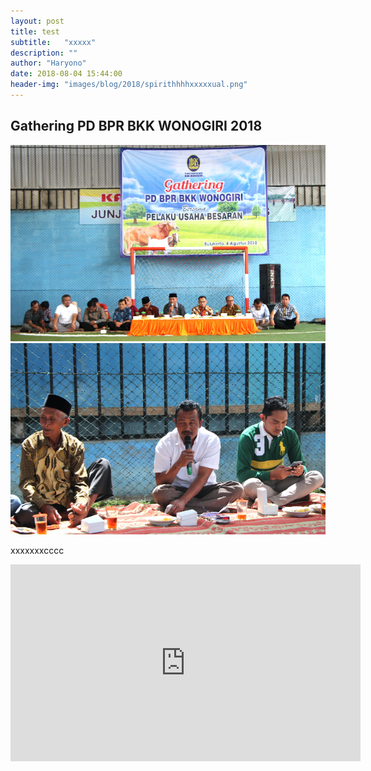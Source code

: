 ```yaml
---
layout: post
title: test
subtitle:   "xxxxx"
description: ""
author: "Haryono"
date: 2018-08-04 15:44:00
header-img: "images/blog/2018/spirithhhhxxxxxual.png"
---
```



## Gathering PD BPR BKK WONOGIRI 2018


<img src="/images/blog/2018/1.png" class="img-responsive img-centered" alt="">


<img src="/images/blog/2018/2.png" class="img-responsive img-centered" alt="">


xxxxxxxcccc 


<iframe width="560" height="315" src="https://www.youtube.com/embed/EEtyn2uVWDY" frameborder="0" allow="autoplay; encrypted-media" allowfullscreen></iframe></div>

